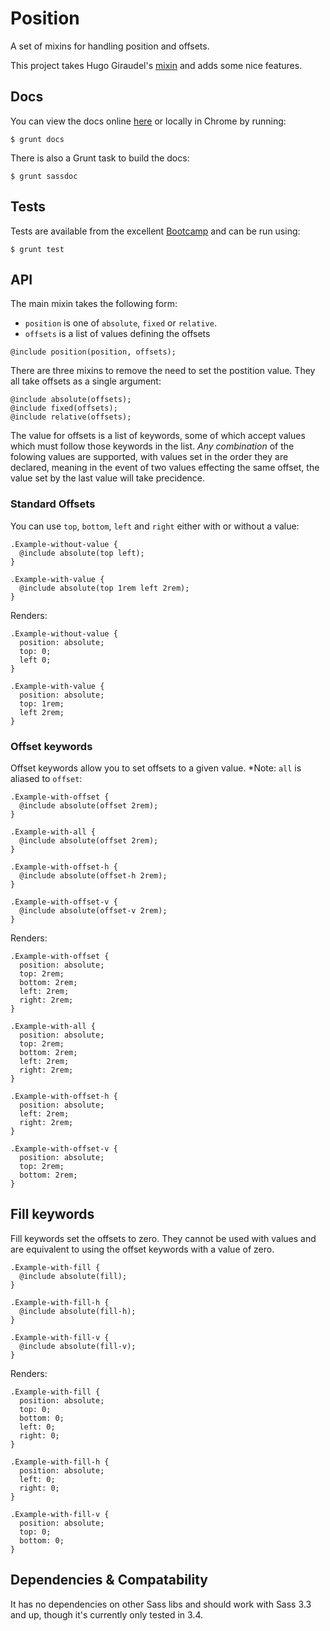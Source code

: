 # Position

A set of mixins for handling position and offsets.

This project takes Hugo Giraudel's [mixin](http://hugogiraudel.com/2014/05/19/new-offsets-sass-mixin/) and adds some nice features.

## Docs

You can view the docs online [here](http://undistraction.github.io/position/docs/) or locally in Chrome by running:

```
$ grunt docs
```

There is also a Grunt task to build the docs:

```
$ grunt sassdoc
```

## Tests

Tests are available from the excellent [Bootcamp](https://github.com/thejameskyle/bootcamp) and can
be run using:

```
$ grunt test
```

## API

The main mixin takes the following form:

- `position` is one of `absolute`, `fixed` or `relative`.
- `offsets` is a list of values defining the offsets

```
@include position(position, offsets);
```

There are three mixins to remove the need to set the postition value. They all take offsets as a
single argument:

```
@include absolute(offsets);
@include fixed(offsets);
@include relative(offsets);
```

The value for offsets is a list of keywords, some of which accept values which must follow those
keywords in the list. *Any combination* of the folowing values are supported, with values set in the order they are declared, meaning in the event of two values effecting the same offset, the value set by the last value will take precidence.

### Standard Offsets

You can use `top`, `bottom`, `left` and `right` either with or without a value:

```
.Example-without-value {
  @include absolute(top left);
}

.Example-with-value {
  @include absolute(top 1rem left 2rem);
}
```

Renders:

```
.Example-without-value {
  position: absolute;
  top: 0;
  left 0;
}

.Example-with-value {
  position: absolute;
  top: 1rem;
  left 2rem;
}
```

### Offset keywords

Offset keywords allow you to set offsets to a given value. *Note: `all` is aliased to `offset`:

```
.Example-with-offset {
  @include absolute(offset 2rem);
}

.Example-with-all {
  @include absolute(offset 2rem);
}

.Example-with-offset-h {
  @include absolute(offset-h 2rem);
}

.Example-with-offset-v {
  @include absolute(offset-v 2rem);
}
```

Renders:

```
.Example-with-offset {
  position: absolute;
  top: 2rem;
  bottom: 2rem;
  left: 2rem;
  right: 2rem;
}

.Example-with-all {
  position: absolute;
  top: 2rem;
  bottom: 2rem;
  left: 2rem;
  right: 2rem;
}

.Example-with-offset-h {
  position: absolute;
  left: 2rem;
  right: 2rem;
}

.Example-with-offset-v {
  position: absolute;
  top: 2rem;
  bottom: 2rem;
}
```

## Fill keywords

Fill keywords set the offsets to zero. They cannot be used with values and are equivalent to using
the offset keywords with a value of zero.

```
.Example-with-fill {
  @include absolute(fill);
}

.Example-with-fill-h {
  @include absolute(fill-h);
}

.Example-with-fill-v {
  @include absolute(fill-v);
}
```

Renders:

```
.Example-with-fill {
  position: absolute;
  top: 0;
  bottom: 0;
  left: 0;
  right: 0;
}

.Example-with-fill-h {
  position: absolute;
  left: 0;
  right: 0;
}

.Example-with-fill-v {
  position: absolute;
  top: 0;
  bottom: 0;
}
```

## Dependencies & Compatability

It has no dependencies on other Sass libs and should work with Sass 3.3 and up, though it's currently only tested in 3.4.
